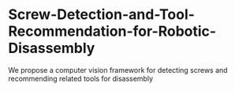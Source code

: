 # Screw-Detection-and-Tool-Recommendation-for-Robotic-Disassembly
 We propose a computer vision framework for detecting screws and recommending related tools for disassembly
